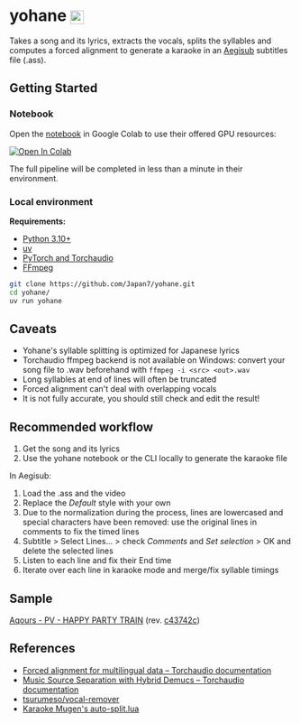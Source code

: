 # yohane <img src="https://hikari.butaishoujo.moe/p/06bfbaf3/680954239740411973.png" height="24px" width="24px" style="display:inline;object-fit:contain;vertical-align:middle" >

Takes a song and its lyrics, extracts the vocals, splits the syllables and computes a forced alignment to generate a karaoke in an [Aegisub](https://aegisub.org) subtitles file (.ass).

## Getting Started

### Notebook

Open the [notebook](notebook/yohane.ipynb) in Google Colab to use their offered GPU resources:

<a target="_blank" href="https://colab.research.google.com/github/Japan7/yohane/blob/main/notebook/yohane.ipynb">
  <img src="https://colab.research.google.com/assets/colab-badge.svg" alt="Open In Colab"/>
</a>

The full pipeline will be completed in less than a minute in their environment.

### Local environment

**Requirements:**

- [Python 3.10+](https://www.python.org)
- [uv](https://github.com/astral-sh/uv)
- [PyTorch and Torchaudio](https://pytorch.org/get-started/locally/#start-locally)
- [FFmpeg](https://ffmpeg.org)

```sh
git clone https://github.com/Japan7/yohane.git
cd yohane/
uv run yohane
```

## Caveats

- Yohane's syllable splitting is optimized for Japanese lyrics
- Torchaudio ffmpeg backend is not available on Windows: convert your song file to .wav beforehand with `ffmpeg -i <src> <out>.wav`
- Long syllables at end of lines will often be truncated
- Forced alignment can't deal with overlapping vocals
- It is not fully accurate, you should still check and edit the result!

## Recommended workflow

1. Get the song and its lyrics
2. Use the yohane notebook or the CLI locally to generate the karaoke file

In Aegisub:

1. Load the .ass and the video
2. Replace the _Default_ style with your own
3. Due to the normalization during the process, lines are lowercased and special characters have been removed: use the original lines in comments to fix the timed lines
4. Subtitle > Select Lines… > check _Comments_ and _Set selection_ > OK and delete the selected lines
5. Listen to each line and fix their End time
6. Iterate over each line in karaoke mode and merge/fix syllable timings

## Sample

[Aqours - PV - HAPPY PARTY TRAIN](https://hikari.butaishoujo.moe/v/9a11c0b1/Aqours%20-%20PV%20-%20HAPPY%20PARTY%20TRAIN.mp4) (rev. [c43742c](https://github.com/Japan7/yohane/commit/c43742c1eb2ce9a86089a8d1b5fdc1fad458a91e))

## References

- [Forced alignment for multilingual data – Torchaudio documentation](https://pytorch.org/audio/stable/tutorials/forced_alignment_for_multilingual_data_tutorial.html)
- [Music Source Separation with Hybrid Demucs – Torchaudio documentation](https://pytorch.org/audio/2.1.0/tutorials/hybrid_demucs_tutorial.html)
- [tsurumeso/vocal-remover](https://github.com/tsurumeso/vocal-remover)
- [Karaoke Mugen's auto-split.lua](https://docs.karaokes.moe/aegisub/auto-split.lua)
